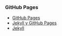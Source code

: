 ### GitHub Pages

* [GitHub Pages](https://pages.github.com/)
* [Jekyll y GitHub Pages](https://help.github.com/articles/using-jekyll-as-a-static-site-generator-with-github-pages/)
* [Jekyll](https://jekyllrb.com/docs/home/)

